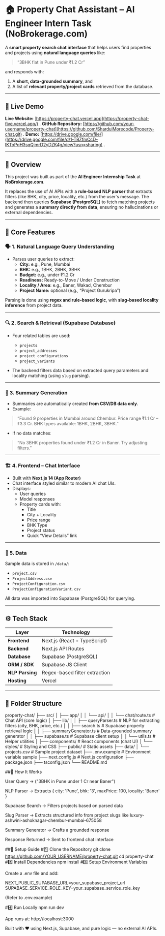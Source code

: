 # 🏠 Property Chat Assistant – AI Engineer Intern Task (NoBrokerage.com)

A **smart property search chat interface** that helps users find properties and projects using **natural language queries** like:

> “3BHK flat in Pune under ₹1.2 Cr”

and responds with:
1. A **short, data-grounded summary**, and  
2. A list of **relevant property/project cards** retrieved from the database.

---

## 🚀 Live Demo

**Live Website:** [https://property-chat.vercel.app](https://property-chat-five.vercel.app/) .
**GitHub Repository:** [https://github.com/your-username/property-chat](https://github.com/ShardulMorecode/Property-chat.git) .
**Demo:** [https://drive.google.com/file/](https://drive.google.com/file/d/1-TBZfmCcD-IKToPqH3sqQjmrD2yDZK4g/view?usp=sharing) .

---

## 🧠 Overview

This project was built as part of the **AI Engineer Internship Task** at **NoBrokerage.com**.

It replaces the use of AI APIs with a **rule-based NLP parser** that extracts filters (like BHK, city, price, locality, etc.) from the user's message. The backend then queries **Supabase (PostgreSQL)** to fetch matching projects and generates a **summary directly from data**, ensuring no hallucinations or external dependencies.

---

## 🧩 Core Features

### 🗣️ 1. Natural Language Query Understanding
- Parses user queries to extract:
  - **City:** e.g., Pune, Mumbai  
  - **BHK:** e.g., 1BHK, 2BHK, 3BHK  
  - **Budget:** e.g., under ₹1.2 Cr  
  - **Readiness:** Ready-to-Move / Under Construction  
  - **Locality / Area:** e.g., Baner, Wakad, Chembur  
  - **Project Name:** optional (e.g., “Project Gurukripa”)

Parsing is done using **regex and rule-based logic**, with **slug-based locality inference** from project data.

---

### 🔍 2. Search & Retrieval (Supabase Database)
- Four related tables are used:
  - `projects`
  - `project_addresses`
  - `project_configurations`
  - `project_variants`

- The backend filters data based on extracted query parameters and locality matching (using `slug` parsing).

---

### 🧾 3. Summary Generation
- Summaries are automatically created **from CSV/DB data only**.  
- Example:

> “Found 9 properties in Mumbai around Chembur. Price range ₹1.1 Cr – ₹3.3 Cr. BHK types available: 1BHK, 2BHK, 3BHK.”

- If no data matches:

> “No 3BHK properties found under ₹1.2 Cr in Baner. Try adjusting filters.”

---

### 🏗️ 4. Frontend – Chat Interface
- Built with **Next.js 14 (App Router)**  
- Chat interface styled similar to modern AI chat UIs.  
- Displays:
  - User queries
  - Model responses
  - Property cards with:
    - Title  
    - City + Locality  
    - Price range  
    - BHK Type  
    - Project status  
    - Quick “View Details” link

---

### 💾 5. Data
Sample data is stored in `/data/`:

- `project.csv`  
- `ProjectAddress.csv`  
- `ProjectConfiguration.csv`  
- `ProjectConfigurationVariant.csv`

All data was imported into Supabase (PostgreSQL) for querying.

---

## ⚙️ Tech Stack

| Layer | Technology |
| ------ | ----------- |
| **Frontend** | Next.js (React + TypeScript) |
| **Backend** | Next.js API Routes |
| **Database** | Supabase (PostgreSQL) |
| **ORM / SDK** | Supabase JS Client |
| **NLP Parsing** | Regex-based filter extraction |
| **Hosting** | Vercel |

---

## 🧱 Folder Structure
property-chat/
├── src/
│ ├── app/
│ │ └── api/
│ │ └── chat/route.ts # Chat API (core logic)
│ ├── lib/
│ │ ├── queryParser.ts # NLP for extracting filters (city, BHK, price, etc.)
│ │ ├── search.ts # Supabase property retrieval logic
│ │ ├── summaryGenerator.ts # Data-grounded summary generator
│ │ ├── supabase.ts # Supabase client setup
│ │ └── utils.ts # Helper utilities
│ ├── components/ # React components (chat UI)
│ └── styles/ # Styling and CSS
├── public/ # Static assets
├── data/
│ └── projects.csv # Sample project dataset
├── .env.example # Environment variable sample
├── next.config.js # Next.js configuration
├── package.json
├── tsconfig.json
└── README.md

##🧠 How It Works

User Query → ("3BHK in Pune under 1 Cr near Baner")

NLP Parser → Extracts { city: 'Pune', bhk: '3', maxPrice: 100, locality: 'Baner' }

Supabase Search → Filters projects based on parsed data

Slug Parser → Extracts structured info from project slugs like luxury-ashwini-ashoknagar-chembur-mumbai-675058

Summary Generator → Crafts a grounded response

Response Returned → Sent to frontend chat interface

##🧰 Setup Guide
#1️⃣ Clone the Repository
git clone https://github.com/YOUR_USERNAME/property-chat.git
cd property-chat
#2️⃣ Install Dependencies
npm install
#3️⃣ Setup Environment Variables

Create a .env file and add:

NEXT_PUBLIC_SUPABASE_URL=your_supabase_project_url
SUPABASE_SERVICE_ROLE_KEY=your_supabase_service_role_key

(Refer to .env.example)

#4️⃣ Run Locally
npm run dev

App runs at: http://localhost:3000

Built with ❤️ using Next.js, Supabase, and pure logic — no external AI APIs.
